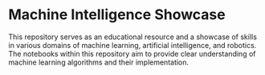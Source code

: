 # Machine Intelligence Showcase

This repository serves as an educational resource and a showcase of skills in various domains of machine learning, artificial intelligence, and robotics. The notebooks within this repository aim to provide clear understanding of machine learning algorithms and their implementation.
